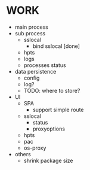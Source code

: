 # WORK

- main process
- sub process
  - sslocal
    - bind sslocal [done]
  - hpts
  - logs
  - processes status
- data persistence
  - config
  - log?
  - TODO: where to store?
- UI
  - SPA
    - support simple route
  - sslocal
    - status
    - proxyoptions
  - hpts
  - pac
  - os-proxy
- others
  - shrink package size
